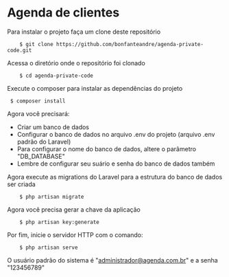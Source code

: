 # Agenda de clientes

Para instalar o projeto faça um clone deste repositório

```
    $ git clone https://github.com/bonfanteandre/agenda-private-code.git
```

Acessa o diretório onde o repositório foi clonado

```
    $ cd agenda-private-code
```

Execute o composer para instalar as dependências do projeto

```
 $ composer install
```

Agora você precisará: 

- Criar um banco de dados
- Configurar o banco de dados no arquivo .env do projeto (arquivo .env padrão do Laravel)
- Para configurar o nome do banco de dados, altere o parâmetro "DB_DATABASE"
- Lembre de configurar seu suário e senha do banco de dados também

Agora execute as migrations do Laravel para a estrutura do banco de dados ser criada

```
    $ php artisan migrate
```

Agora você precisa gerar a chave da aplicação

```
    $ php artisan key:generate
```

Por fim, inicie o servidor HTTP com o comando:

```
    $ php artisan serve
```

O usuário padrão do sistema é "administrador@agenda.com.br" e a senha "123456789"

